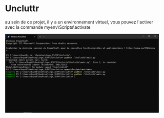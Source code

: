 # Uncluttr

au sein de ce projet, il y a un environnement virtuel, vous pouvez l'activer avec la commande myenv\Scripts\activate 

![alt text](image.png)